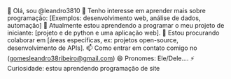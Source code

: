 👋 Olá, sou @leandro3810
👀 Tenho interesse em aprender mais sobre programação: [Exemplos: desenvolvimento web, análise de dados, automação]
 🌱 Atualmente estou aprendendo a programar o meu projeto de iniciante: [projeto e de python e uma aplicação web].
 💞️ Estou procurando colaborar em [áreas específicas, ex: projetos open-source, desenvolvimento de APIs].
📫 Como entrar em contato comigo no (gomesleandro38ribeiro@gmail.com)
😄 Pronomes: Ele/Dele....
⚡ Curiosidade: estou aprendendo programação de site
